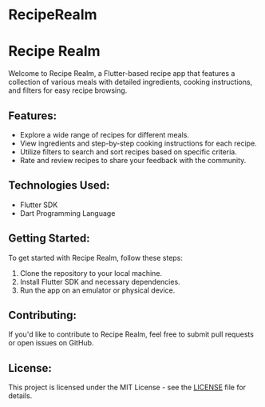 # RecipeRealm
<!DOCTYPE html>
<html lang="en">
<body>
<h1>Recipe Realm</h1>
<p>Welcome to Recipe Realm, a Flutter-based recipe app that features a collection of various meals with detailed ingredients, cooking instructions, and filters for easy recipe browsing.</p>

<h2>Features:</h2>
<ul>
  <li>Explore a wide range of recipes for different meals.</li>
  <li>View ingredients and step-by-step cooking instructions for each recipe.</li>
  <li>Utilize filters to search and sort recipes based on specific criteria.</li>
  <li>Rate and review recipes to share your feedback with the community.</li>
</ul>

<h2>Technologies Used:</h2>
<ul>
  <li>Flutter SDK</li>
  <li>Dart Programming Language</li>
</ul>

<h2>Getting Started:</h2>
<p>To get started with Recipe Realm, follow these steps:</p>
<ol>
  <li>Clone the repository to your local machine.</li>
  <li>Install Flutter SDK and necessary dependencies.</li>
  <li>Run the app on an emulator or physical device.</li>
</ol>

<h2>Contributing:</h2>
<p>If you'd like to contribute to Recipe Realm, feel free to submit pull requests or open issues on GitHub.</p>

<h2>License:</h2>
<p>This project is licensed under the MIT License - see the <a href="LICENSE">LICENSE</a> file for details.</p>

</body>
</html>
